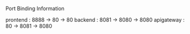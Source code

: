 Port Binding Information

prontend : 8888 -> 80 -> 80
backend : 8081 -> 8080 -> 8080
apigateway : 80 -> 8081 -> 8080
